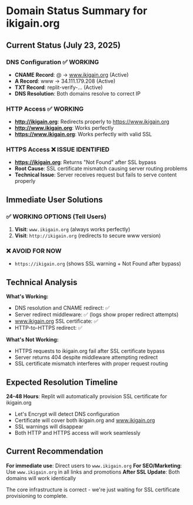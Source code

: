 # Domain Status Summary for ikigain.org

## Current Status (July 23, 2025)

### DNS Configuration ✅ WORKING
- **CNAME Record**: @ → www.ikigain.org (Active)
- **A Record**: www → 34.111.179.208 (Active)  
- **TXT Record**: replit-verify-... (Active)
- **DNS Resolution**: Both domains resolve to correct IP

### HTTP Access ✅ WORKING
- **http://ikigain.org**: Redirects properly to https://www.ikigain.org
- **http://www.ikigain.org**: Works perfectly
- **https://www.ikigain.org**: Works perfectly with valid SSL

### HTTPS Access ❌ ISSUE IDENTIFIED
- **https://ikigain.org**: Returns "Not Found" after SSL bypass
- **Root Cause**: SSL certificate mismatch causing server routing problems
- **Technical Issue**: Server receives request but fails to serve content properly

## Immediate User Solutions

### ✅ WORKING OPTIONS (Tell Users)
1. **Visit**: `www.ikigain.org` (always works perfectly)
2. **Visit**: `http://ikigain.org` (redirects to secure www version)

### ❌ AVOID FOR NOW
- `https://ikigain.org` (shows SSL warning + Not Found after bypass)

## Technical Analysis

**What's Working:**
- DNS resolution and CNAME redirect: ✅
- Server redirect middleware: ✅ (logs show proper redirect attempts)  
- www.ikigain.org SSL certificate: ✅
- HTTP-to-HTTPS redirect: ✅

**What's Not Working:**
- HTTPS requests to ikigain.org fail after SSL certificate bypass
- Server returns 404 despite middleware attempting redirect
- SSL certificate mismatch interferes with proper request routing

## Expected Resolution Timeline

**24-48 Hours**: Replit will automatically provision SSL certificate for ikigain.org
- Let's Encrypt will detect DNS configuration
- Certificate will cover both ikigain.org and www.ikigain.org  
- SSL warnings will disappear
- Both HTTP and HTTPS access will work seamlessly

## Current Recommendation

**For immediate use**: Direct users to `www.ikigain.org`
**For SEO/Marketing**: Use `www.ikigain.org` in all links and promotions
**After SSL Update**: Both domains will work identically

The core infrastructure is correct - we're just waiting for SSL certificate provisioning to complete.